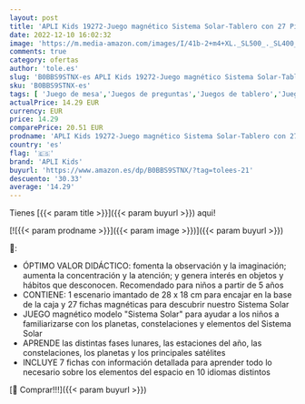 ```yaml
---
layout: post
title: 'APLI Kids 19272-Juego magnético Sistema Solar-Tablero con 27 Piezas magnéticas-10 Idiomas-Recomedado para niños a Partir de 5 años  Color  19272 '
date: 2022-12-10 16:02:32
image: 'https://m.media-amazon.com/images/I/41b-2+m4+XL._SL500_._SL400_.jpg'
comments: true
category: ofertas
author: 'tole.es'
slug: 'B0BBS9STNX-es APLI Kids 19272-Juego magnético Sistema Solar-Tablero con...'
sku: 'B0BBS9STNX-es'
tags: [ 'Juego de mesa','Juegos de preguntas','Juegos de tablero','Juegos y accesorios para juegos','Juguetes','Juguetes y juegos','apli','apli kids','🇪🇸', ]
actualPrice: 14.29 EUR
currency: EUR
price: 14.29
comparePrice: 20.51 EUR
prodname: 'APLI Kids 19272-Juego magnético Sistema Solar-Tablero con 27 Piezas magnéticas-10 Idiomas-Recomedado para niños a Partir de 5 años  Color  19272 '
country: 'es'
flag: '🇪🇸'
brand: 'APLI Kids'
buyurl: 'https://www.amazon.es/dp/B0BBS9STNX/?tag=tolees-21'
descuento: '30.33'
average: '14.29'
---
```


Tienes [{{< param title >}}]({{< param buyurl >}}) aqui!

[![{{< param prodname >}}]({{< param image >}})]({{< param buyurl >}})

🔎:

- ÓPTIMO VALOR DIDÁCTICO: fomenta la observación y la imaginación; aumenta la concentración y la atención; y genera interés en objetos y hábitos que desconocen. Recomendado para niños a partir de 5 años
- CONTIENE: 1 escenario imantado de 28 x 18 cm para encajar en la base de la caja y 27 fichas magnéticas para descubrir nuestro Sistema Solar
- JUEGO magnético modelo "Sistema Solar" para ayudar a los niños a familiarizarse con los planetas, constelaciones y elementos del Sistema Solar
- APRENDE las distintas fases lunares, las estaciones del año, las constelaciones, los planetas y los principales satélites
- INCLUYE 7 fichas con información detallada para aprender todo lo necesario sobre los elementos del espacio en 10 idiomas distintos

[🛒 Comprar!!!]({{< param buyurl >}})

